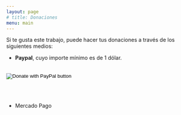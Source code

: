 ```yaml
---
layout: page
# title: Donaciones
menu: main
---
```


Si te gusta este trabajo, puede hacer tus donaciones a través de los siguientes medios:

- **Paypal**, cuyo importe mínimo es de 1 dólar.
<br><br>
<form action="https://www.paypal.com/donate" method="post" target="_top">
<input type="hidden" name="business" value="UZN4WD2F7QUKA" />
<input type="hidden" name="no_recurring" value="0" />
<input type="hidden" name="currency_code" value="USD" />
<input type="image" src="https://www.paypalobjects.com/en_US/i/btn/btn_donateCC_LG.gif" border="0" name="submit" title="PayPal - The safer, easier way to pay online!" alt="Donate with PayPal button" />
<img alt="" border="0" src="https://www.paypal.com/en_AR/i/scr/pixel.gif" width="1" height="1" />
</form>

<br><br>
- Mercado Pago
